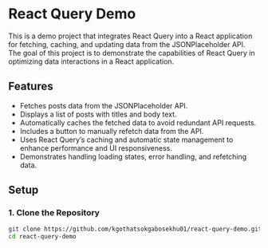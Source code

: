 # React Query Demo

This is a demo project that integrates React Query into a React application for fetching, caching, and updating data from the JSONPlaceholder API. The goal of this project is to demonstrate the capabilities of React Query in optimizing data interactions in a React application.

## Features

- Fetches posts data from the JSONPlaceholder API.
- Displays a list of posts with titles and body text.
- Automatically caches the fetched data to avoid redundant API requests.
- Includes a button to manually refetch data from the API.
- Uses React Query’s caching and automatic state management to enhance performance and UI responsiveness.
- Demonstrates handling loading states, error handling, and refetching data.

## Setup

### 1. Clone the Repository

```bash
git clone https://github.com/kgothatsokgabosekhu01/react-query-demo.git
cd react-query-demo
